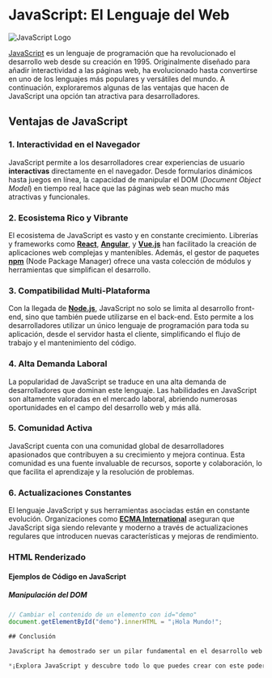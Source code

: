 # JavaScript: El Lenguaje del Web

![JavaScript Logo](https://upload.wikimedia.org/wikipedia/commons/6/6a/JavaScript-logo.png)

[JavaScript](https://www.javascript.com/) es un lenguaje de programación que ha revolucionado el desarrollo web desde su creación en 1995. Originalmente diseñado para añadir interactividad a las páginas web, ha evolucionado hasta convertirse en uno de los lenguajes más populares y versátiles del mundo. A continuación, exploraremos algunas de las ventajas que hacen de JavaScript una opción tan atractiva para desarrolladores.

## Ventajas de JavaScript

### 1. **Interactividad en el Navegador**
JavaScript permite a los desarrolladores crear experiencias de usuario **interactivas** directamente en el navegador. Desde formularios dinámicos hasta juegos en línea, la capacidad de manipular el DOM (_Document Object Model_) en tiempo real hace que las páginas web sean mucho más atractivas y funcionales.

### 2. **Ecosistema Rico y Vibrante**
El ecosistema de JavaScript es vasto y en constante crecimiento. Librerías y frameworks como **[React](https://reactjs.org/)**, **[Angular](https://angular.io/)**, y **[Vue.js](https://vuejs.org/)** han facilitado la creación de aplicaciones web complejas y mantenibles. Además, el gestor de paquetes **[npm](https://www.npmjs.com/)** (Node Package Manager) ofrece una vasta colección de módulos y herramientas que simplifican el desarrollo.

### 3. **Compatibilidad Multi-Plataforma**
Con la llegada de **[Node.js](https://nodejs.org/)**, JavaScript no solo se limita al desarrollo front-end, sino que también puede utilizarse en el back-end. Esto permite a los desarrolladores utilizar un único lenguaje de programación para toda su aplicación, desde el servidor hasta el cliente, simplificando el flujo de trabajo y el mantenimiento del código.

### 4. **Alta Demanda Laboral**
La popularidad de JavaScript se traduce en una alta demanda de desarrolladores que dominan este lenguaje. Las habilidades en JavaScript son altamente valoradas en el mercado laboral, abriendo numerosas oportunidades en el campo del desarrollo web y más allá.

### 5. **Comunidad Activa**
JavaScript cuenta con una comunidad global de desarrolladores apasionados que contribuyen a su crecimiento y mejora continua. Esta comunidad es una fuente invaluable de recursos, soporte y colaboración, lo que facilita el aprendizaje y la resolución de problemas.

### 6. **Actualizaciones Constantes**
El lenguaje JavaScript y sus herramientas asociadas están en constante evolución. Organizaciones como **[ECMA International](https://www.ecma-international.org/)** aseguran que JavaScript siga siendo relevante y moderno a través de actualizaciones regulares que introducen nuevas características y mejoras de rendimiento.

### HTML Renderizado

#### Ejemplos de Código en JavaScript

##### Manipulación del DOM

```javascript
// Cambiar el contenido de un elemento con id="demo"
document.getElementById("demo").innerHTML = "¡Hola Mundo!";

## Conclusión

JavaScript ha demostrado ser un pilar fundamental en el desarrollo web moderno. Su capacidad para crear experiencias interactivas, su ecosistema robusto, la compatibilidad multi-plataforma, y una comunidad activa son solo algunas de las razones por las cuales sigue siendo una elección preferida por desarrolladores en todo el mundo.

*¡Explora JavaScript y descubre todo lo que puedes crear con este poderoso lenguaje!*
